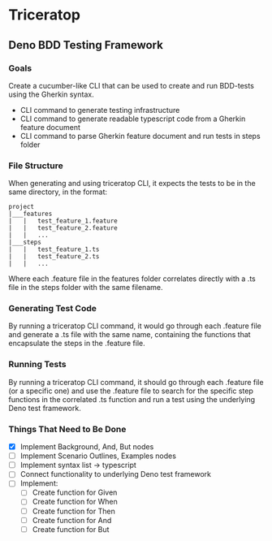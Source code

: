 # Triceratop
## Deno BDD Testing Framework

### Goals
Create a cucumber-like CLI that can be used to create and run BDD-tests using the Gherkin syntax.

* CLI command to generate testing infrastructure
* CLI command to generate readable typescript code from a Gherkin feature document
* CLI command to parse Gherkin feature document and run tests in steps folder

### File Structure

When generating and using triceratop CLI, it expects the tests to be in the same directory, in the format:

```
project
|___features
|   |   test_feature_1.feature
|   |   test_feature_2.feature
|   |   ...
|___steps
|   |   test_feature_1.ts
|   |   test_feature_2.ts
|   |   ...
```

Where each .feature file in the features folder correlates directly with a .ts file in the steps folder with the same filename.

### Generating Test Code

By running a triceratop CLI command, it would go through each .feature file and generate a .ts file with the same name, containing the functions that encapsulate the steps in the .feature file.

### Running Tests

By running a triceratop CLI command, it should go through each .feature file (or a specific one) and use the .feature file to search for the specific step functions in the correlated .ts function and run a test using the underlying Deno test framework.

### Things That Need to Be Done

- [x] Implement Background, And, But nodes
- [ ] Implement Scenario Outlines, Examples nodes
- [ ] Implement syntax list -> typescript
- [ ] Connect functionality to underlying Deno test framework
- [ ] Implement:
  - [ ] Create function for Given
  - [ ] Create function for When
  - [ ] Create function for Then
  - [ ] Create function for And
  - [ ] Create function for But
